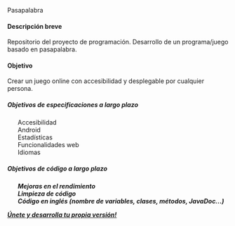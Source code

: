 Pasapalabra

<h4>Descripción breve</h4>

Repositorio del proyecto de programación. Desarrollo de un programa/juego basado en pasapalabra.

<h4>Objetivo</h4>

Crear un juego online con accesibilidad y desplegable por cualquier persona.

<h5>Objetivos de especificaciones a largo plazo</h5>
<ul style="list-style-type:none">
  <li>Accesibilidad</li>
  <li>Android</li>
  <li>Estadísticas</li>
  <li>Funcionalidades web</li>
  <li>Idiomas</li>
</ul>

<h5>Objetivos de código a largo plazo<h5>
<ul style="list-style-type:none">
  <li>Mejoras en el rendimiento</li>
  <li>Limpieza de código</li>
  <li>Código en inglés (nombre de variables, clases, métodos, JavaDoc...)</li>
  </ul>
<a href="https://github.com/asier-gutierrez/Pasapalabra/branches">Únete y desarrolla tu propia versión!</a>
